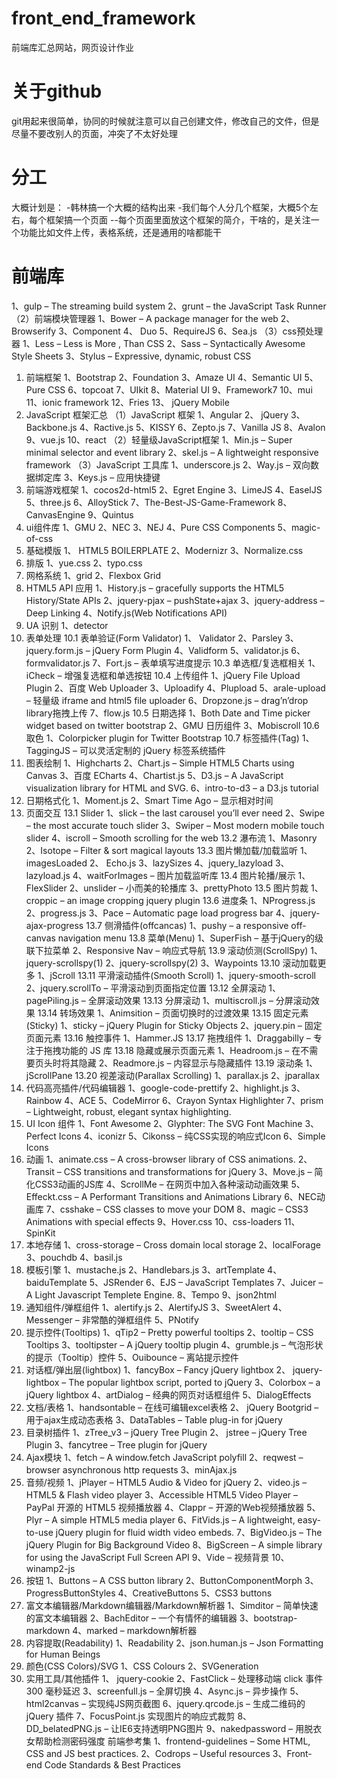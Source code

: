 # front_end_framework
前端库汇总网站，网页设计作业

# 关于github
git用起来很简单，协同的时候就注意可以自己创建文件，修改自己的文件，但是尽量不要改别人的页面，冲突了不太好处理

# 分工
大概计划是：
-韩林搞一个大概的结构出来
-我们每个人分几个框架，大概5个左右，每个框架搞一个页面
--每个页面里面放这个框架的简介，干啥的，是关注一个功能比如文件上传，表格系统，还是通用的啥都能干

# 前端库
 1、gulp – The streaming build system
 2、grunt – the JavaScript Task Runner
（2）前端模块管理器
 1、Bower – A package manager for the web
 2、Browserify
 3、Component
 4、 Duo
 5、RequireJS
 6、Sea.js
（3）css预处理器
 1、Less – Less is More , Than CSS
 2、Sass – Syntactically Awesome Style Sheets
 3、Stylus – Expressive, dynamic, robust CSS
1. 前端框架
 1、Bootstrap
 2、Foundation
 3、Amaze UI
 4、Semantic UI
 5、Pure CSS
 6、topcoat
 7、UIkit
 8、Material UI
 9、Framework7
 10、mui
 11、ionic framework
 12、Fries
 13、 jQuery Mobile
2. JavaScript 框架汇总
（1）JavaScript 框架
 1、Angular
 2、 jQuery
 3、Backbone.js
 4、Ractive.js
 5、KISSY
 6、Zepto.js
 7、Vanilla JS
 8、Avalon
 9、vue.js
 10、react
（2）轻量级JavaScript框架
 1、Min.js – Super minimal selector and event library
 2、skel.js – A lightweight responsive framework
（3）JavaScript 工具库
 1、underscore.js
 2、Way.js – 双向数据绑定库
 3、Keys.js – 应用快捷键
3. 前端游戏框架
 1、cocos2d-html5
 2、Egret Engine
 3、LimeJS
 4、EaselJS
 5、three.js
 6、AlloyStick
 7、The-Best-JS-Game-Framework
 8、CanvasEngine
 9、Quintus
4. ui组件库
 1、GMU
 2、NEC
 3、NEJ
 4、Pure CSS Components
 5、magic-of-css
5. 基础模版
 1、 HTML5 BOILERPLATE
 2、Modernizr
 3、Normalize.css
6. 排版
 1、yue.css
 2、typo.css
7. 网格系统
 1、grid
 2、Flexbox Grid
8. HTML5 API 应用
 1、History.js – gracefully supports the HTML5 History/State APIs
 2、jquery-pjax – pushState+ajax
 3、jquery-address – Deep Linking
 4、Notify.js(Web Notifications API)
9. UA 识别
 1、detector
10. 表单处理
10.1 表单验证(Form Validator)
 1、 Validator
 2、Parsley
 3、 jquery.form.js – jQuery Form Plugin
 4、Validform
 5、validator.js
 6、formvalidator.js
 7、Fort.js – 表单填写进度提示
10.3 单选框/复选框相关
 1、iCheck – 增强复选框和单选按钮
10.4 上传组件
 1、jQuery File Upload Plugin
 2、百度 Web Uploader
 3、Uploadify
 4、Plupload
 5、arale-upload – 轻量级 iframe and html5 file uploader
 6、Dropzone.js – drag’n’drop library拖拽上传
 7、flow.js
10.5 日期选择
 1、Both Date and Time picker widget based on twitter bootstrap
 2、GMU 日历组件
 3、Mobiscroll
10.6 取色
 1、Colorpicker plugin for Twitter Bootstrap
10.7 标签插件(Tag)
 1、TaggingJS – 可以灵活定制的 jQuery 标签系统插件
11. 图表绘制
 1、Highcharts
 2、Chart.js – Simple HTML5 Charts using Canvas
 3、百度 ECharts
 4、Chartist.js
 5、D3.js – A JavaScript visualization library for HTML and SVG.
 6、intro-to-d3 – a D3.js tutorial
12. 日期格式化
 1、Moment.js
 2、Smart Time Ago – 显示相对时间
13. 页面交互
13.1 Slider
 1、slick – the last carousel you’ll ever need
 2、Swipe – the most accurate touch slider
 3、Swiper – Most modern mobile touch slider
 4、iscroll – Smooth scrolling for the web
13.2 瀑布流
 1、Masonry
 2、Isotope – Filter & sort magical layouts
13.3 图片懒加载/加载监听
 1、imagesLoaded
 2、 Echo.js
 3、lazySizes
 4、jquery_lazyload
 3、lazyload.js
 4、waitForImages – 图片加载监听库
13.4 图片轮播/展示
 1、FlexSlider
 2、unslider – 小而美的轮播库
 3、prettyPhoto
13.5 图片剪裁
 1、croppic – an image cropping jquery plugin
13.6 进度条
 1、NProgress.js
 2、progress.js
 3、Pace – Automatic page load progress bar
 4、jquery-ajax-progress
13.7 侧滑插件(offcancas)
 1、pushy – a responsive off-canvas navigation menu
13.8 菜单(Menu)
 1、SuperFish – 基于jQuery的级联下拉菜单
 2、Responsive Nav – 响应式导航
13.9 滚动侦测(ScrollSpy)
 1、jquery-scrollspy(1)
 2、jquery-scrollspy(2)
 3、Waypoints
13.10 滚动加载更多
 1、jScroll
13.11 平滑滚动插件(Smooth Scroll)
 1、jquery-smooth-scroll
 2、jquery.scrollTo – 平滑滚动到页面指定位置
13.12 全屏滚动
 1、pagePiling.js – 全屏滚动效果
13.13 分屏滚动
 1、multiscroll.js – 分屏滚动效果
13.14 转场效果
 1、Animsition – 页面切换时的过渡效果
13.15 固定元素(Sticky)
 1、sticky – jQuery Plugin for Sticky Objects
 2、jquery.pin – 固定页面元素
13.16 触控事件
 1、Hammer.JS
13.17 拖拽组件
 1、Draggabilly – 专注于拖拽功能的 JS 库
13.18 隐藏或展示页面元素
 1、Headroom.js – 在不需要页头时将其隐藏
 2、Readmore.js – 内容显示与隐藏插件
13.19 滚动条
 1、jScrollPane
13.20 视差滚动(Parallax Scrolling)
 1、parallax.js
 2、jparallax
14. 代码高亮插件/代码编辑器
 1、google-code-prettify
 2、highlight.js
 3、Rainbow
 4、ACE
 5、CodeMirror
 6、Crayon Syntax Highlighter
 7、prism – Lightweight, robust, elegant syntax highlighting.
15. UI Icon 组件
 1、Font Awesome
 2、Glyphter: The SVG Font Machine
 3、Perfect Icons
 4、iconizr
 5、Cikonss – 纯CSS实现的响应式Icon
 6、Simple Icons
16. 动画
 1、animate.css – A cross-browser library of CSS animations.
 2、Transit – CSS transitions and transformations for jQuery
 3、Move.js – 简化CSS3动画的JS库
 4、ScrollMe – 在网页中加入各种滚动动画效果
 5、Effeckt.css – A Performant Transitions and Animations Library
 6、NEC动画库
 7、csshake – CSS classes to move your DOM
 8、magic – CSS3 Animations with special effects
 9、Hover.css
 10、css-loaders
 11、SpinKit
17. 本地存储
 1、cross-storage – Cross domain local storage
 2、localForage
 3、pouchdb
 4、basil.js
18. 模板引擎
 1、mustache.js
 2、Handlebars.js
 3、artTemplate
 4、baiduTemplate
 5、JSRender
 6、EJS – JavaScript Templates
 7、Juicer – A Light Javascript Templete Engine.
 8、Tempo
 9、json2html
19. 通知组件/弹框组件
 1、alertify.js
 2、AlertifyJS
 3、SweetAlert
 4、Messenger – 非常酷的弹框组件
 5、PNotify
20. 提示控件(Tooltips)
 1、qTip2 – Pretty powerful tooltips
 2、tooltip – CSS Tooltips
 3、tooltipster – A jQuery tooltip plugin
 4、grumble.js – 气泡形状的提示（Tooltip）控件
 5、Ouibounce – 离站提示控件
21. 对话框/弹出层(lightbox)
 1、fancyBox – Fancy jQuery lightbox
 2、 jquery-lightbox – The popular lightbox script, ported to jQuery
 3、Colorbox – a jQuery lightbox
 4、artDialog – 经典的网页对话框组件
 5、DialogEffects
22. 文档/表格
 1、handsontable – 在线可编辑excel表格
 2、 jQuery Bootgrid – 用于ajax生成动态表格
 3、DataTables – Table plug-in for jQuery
23. 目录树插件
 1、zTree_v3 – jQuery Tree Plugin
 2、 jstree – jQuery Tree Plugin
 3、fancytree – Tree plugin for jQuery
24. Ajax模块
 1、fetch – A window.fetch JavaScript polyfill
 2、reqwest – browser asynchronous http requests
 3、minAjax.js
25. 音频/视频
 1、jPlayer – HTML5 Audio & Video for jQuery
 2、video.js – HTML5 & Flash video player
 3、Accessible HTML5 Video Player – PayPal 开源的 HTML5 视频播放器
 4、Clappr – 开源的Web视频播放器
 5、Plyr – A simple HTML5 media player
 6、FitVids.js – A lightweight, easy-to-use jQuery plugin for fluid width video embeds.
 7、BigVideo.js – The jQuery Plugin for Big Background Video
 8、BigScreen – A simple library for using the JavaScript Full Screen API
 9、Vide – 视频背景
 10、winamp2-js
26. 按钮
 1、Buttons – A CSS button library
 2、ButtonComponentMorph
 3、ProgressButtonStyles
 4、CreativeButtons
 5、CSS3 buttons
27. 富文本编辑器/Markdown编辑器/Markdown解析器
 1、Simditor – 简单快速的富文本编辑器
 2、BachEditor – 一个有情怀的编辑器
 3、bootstrap-markdown
 4、marked – markdown解析器
28. 内容提取(Readability)
 1、Readability
 2、json.human.js – Json Formatting for Human Beings
29. 颜色(CSS Colors)/SVG
 1、CSS Colours
 2、SVGeneration
30. 实用工具/其他插件
 1、 jquery-cookie
 2、FastClick – 处理移动端 click 事件 300 毫秒延迟
 3、screenfull.js – 全屏切换
 4、Async.js – 异步操作
 5、html2canvas – 实现纯JS网页截图
 6、jquery.qrcode.js – 生成二维码的 jQuery 插件
 7、FocusPoint.js 实现图片的响应式裁剪
 8、DD_belatedPNG.js – 让IE6支持透明PNG图片
 9、nakedpassword – 用脱衣女帮助检测密码强度
前端参考集
1、frontend-guidelines – Some HTML, CSS and JS best practices.
2、Codrops – Useful resources
3、Front-end Code Standards & Best Practices
